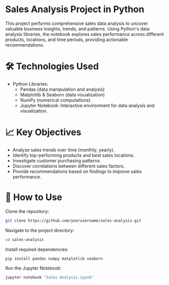 # Sales Analysis Project in Python
This project performs comprehensive sales data analysis to uncover valuable business insights, trends, and patterns. Using Python's data analysis libraries, the notebook explores sales performance across different products, locations, and time periods, providing actionable recommendations.


# 🛠️ Technologies Used

- Python Libraries:
  - Pandas (data manipulation and analysis)
  - Matplotlib & Seaborn (data visualization)
  - NumPy (numerical computations)
  - Jupyter Notebook: Interactive environment for data analysis and visualization.
 


# 📈 Key Objectives

- Analyze sales trends over time (monthly, yearly).
- Identify top-performing products and best sales locations.
- Investigate customer purchasing patterns.
- Discover correlations between different sales factors.
- Provide recommendations based on findings to improve sales performance.

# 🚀 How to Use

Clone the repository:

```bash
git clone https://github.com/yourusername/sales-analysis.git
```

Navigate to the project directory:

```bash
cd sales-analysis
```

Install required dependencies:

```bash
pip install pandas numpy matplotlib seaborn
```

Run the Jupyter Notebook:

```bash
jupyter notebook "Sales Analysis.ipynb"
```


